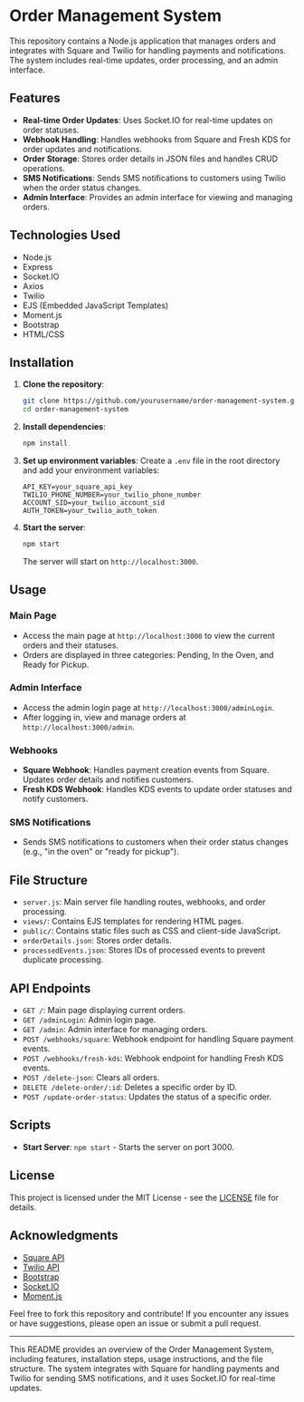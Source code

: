 # Order Management System

This repository contains a Node.js application that manages orders and integrates with Square and Twilio for handling payments and notifications. The system includes real-time updates, order processing, and an admin interface.

## Features

- **Real-time Order Updates**: Uses Socket.IO for real-time updates on order statuses.
- **Webhook Handling**: Handles webhooks from Square and Fresh KDS for order updates and notifications.
- **Order Storage**: Stores order details in JSON files and handles CRUD operations.
- **SMS Notifications**: Sends SMS notifications to customers using Twilio when the order status changes.
- **Admin Interface**: Provides an admin interface for viewing and managing orders.

## Technologies Used

- Node.js
- Express
- Socket.IO
- Axios
- Twilio
- EJS (Embedded JavaScript Templates)
- Moment.js
- Bootstrap
- HTML/CSS

## Installation

1. **Clone the repository**:
    ```bash
    git clone https://github.com/yourusername/order-management-system.git
    cd order-management-system
    ```

2. **Install dependencies**:
    ```bash
    npm install
    ```

3. **Set up environment variables**:
    Create a `.env` file in the root directory and add your environment variables:
    ```env
    API_KEY=your_square_api_key
    TWILIO_PHONE_NUMBER=your_twilio_phone_number
    ACCOUNT_SID=your_twilio_account_sid
    AUTH_TOKEN=your_twilio_auth_token
    ```

4. **Start the server**:
    ```bash
    npm start
    ```

    The server will start on `http://localhost:3000`.

## Usage

### Main Page

- Access the main page at `http://localhost:3000` to view the current orders and their statuses.
- Orders are displayed in three categories: Pending, In the Oven, and Ready for Pickup.

### Admin Interface

- Access the admin login page at `http://localhost:3000/adminLogin`.
- After logging in, view and manage orders at `http://localhost:3000/admin`.

### Webhooks

- **Square Webhook**: Handles payment creation events from Square. Updates order details and notifies customers.
- **Fresh KDS Webhook**: Handles KDS events to update order statuses and notify customers.

### SMS Notifications

- Sends SMS notifications to customers when their order status changes (e.g., "in the oven" or "ready for pickup").

## File Structure

- `server.js`: Main server file handling routes, webhooks, and order processing.
- `views/`: Contains EJS templates for rendering HTML pages.
- `public/`: Contains static files such as CSS and client-side JavaScript.
- `orderDetails.json`: Stores order details.
- `processedEvents.json`: Stores IDs of processed events to prevent duplicate processing.

## API Endpoints

- `GET /`: Main page displaying current orders.
- `GET /adminLogin`: Admin login page.
- `GET /admin`: Admin interface for managing orders.
- `POST /webhooks/square`: Webhook endpoint for handling Square payment events.
- `POST /webhooks/fresh-kds`: Webhook endpoint for handling Fresh KDS events.
- `POST /delete-json`: Clears all orders.
- `DELETE /delete-order/:id`: Deletes a specific order by ID.
- `POST /update-order-status`: Updates the status of a specific order.

## Scripts

- **Start Server**: `npm start` - Starts the server on port 3000.

## License

This project is licensed under the MIT License - see the [LICENSE](LICENSE) file for details.

## Acknowledgments

- [Square API](https://developer.squareup.com/reference/square)
- [Twilio API](https://www.twilio.com/docs/usage/api)
- [Bootstrap](https://getbootstrap.com)
- [Socket.IO](https://socket.io)
- [Moment.js](https://momentjs.com)

Feel free to fork this repository and contribute! If you encounter any issues or have suggestions, please open an issue or submit a pull request.

---

This README provides an overview of the Order Management System, including features, installation steps, usage instructions, and the file structure. The system integrates with Square for handling payments and Twilio for sending SMS notifications, and it uses Socket.IO for real-time updates.
